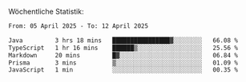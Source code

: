 
Wöchentliche Statistik:
<!--START_SECTION:waka-->

```txt
From: 05 April 2025 - To: 12 April 2025

Java         3 hrs 18 mins   ████████████████▓░░░░░░░░   66.08 %
TypeScript   1 hr 16 mins    ██████▒░░░░░░░░░░░░░░░░░░   25.56 %
Markdown     20 mins         █▓░░░░░░░░░░░░░░░░░░░░░░░   06.84 %
Prisma       3 mins          ▒░░░░░░░░░░░░░░░░░░░░░░░░   01.09 %
JavaScript   1 min           ░░░░░░░░░░░░░░░░░░░░░░░░░   00.35 %
```

<!--END_SECTION:waka-->
